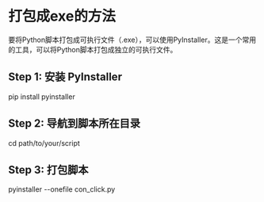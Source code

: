 # 打包成exe的方法
要将Python脚本打包成可执行文件（.exe），可以使用PyInstaller。这是一个常用的工具，可以将Python脚本打包成独立的可执行文件。
## Step 1: 安装 PyInstaller
pip install pyinstaller

## Step 2: 导航到脚本所在目录
cd path/to/your/script

## Step 3: 打包脚本
pyinstaller --onefile con_click.py